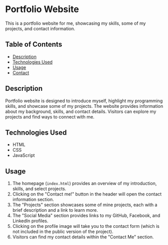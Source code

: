# Portfolio Website

This is a portfolio website for me, showcasing my skills, some of my projects, and contact information.

## Table of Contents

- [Description](#description)
- [Technologies Used](#technologies-used)
- [Usage](#usage)
- [Contact](#contact)

## Description

Portfolio website is designed to introduce myself, highlight my programming skills, and showcase some of my projects. The website provides information about my background, skills, and contact details. Visitors can explore my projects and find ways to connect with me.

## Technologies Used

- HTML
- CSS
- JavaScript

## Usage

1. The homepage (`index.html`) provides an overview of my introduction, skills, and select projects.
2. Clicking on the "Contact me!" button in the header will open the contact information section.
3. The "Projects" section showcases some of mine projects, each with a brief description and a link to learn more.
4. The "Social Media" section provides links to my GitHub, Facebook, and LinkedIn profiles.
5. Clicking on the profile image will take you to the contact form (which is not included in the public version of the project).
6. Visitors can find my contact details within the "Contact Me" section.
